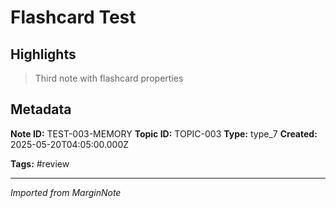 # Flashcard Test

## Highlights

> Third note with flashcard properties

## Metadata

**Note ID:** TEST-003-MEMORY
**Topic ID:** TOPIC-003
**Type:** type_7
**Created:** 2025-05-20T04:05:00.000Z

**Tags:** #review

---
*Imported from MarginNote*
